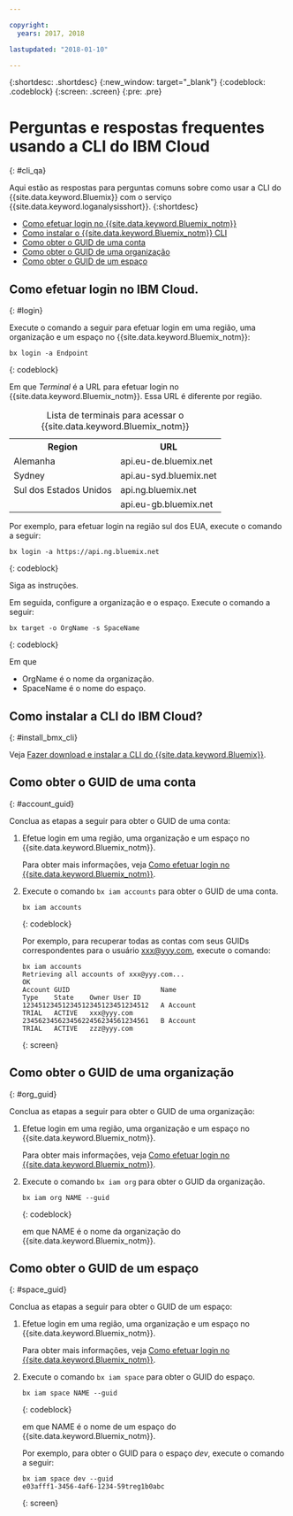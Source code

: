 ```yaml
---

copyright:
  years: 2017, 2018

lastupdated: "2018-01-10"

---
```



{:shortdesc: .shortdesc}
{:new_window: target="_blank"}
{:codeblock: .codeblock}
{:screen: .screen}
{:pre: .pre}


# Perguntas e respostas frequentes usando a CLI do IBM Cloud
{: #cli_qa}

Aqui estão as respostas para perguntas comuns sobre como usar a CLI do {{site.data.keyword.Bluemix}} com o serviço {{site.data.keyword.loganalysisshort}}. 
{:shortdesc}

* [Como efetuar login no {{site.data.keyword.Bluemix_notm}}](/docs/services/CloudLogAnalysis/qa/cli_qa.html#login)
* [Como instalar o {{site.data.keyword.Bluemix_notm}} CLI](/docs/services/CloudLogAnalysis/qa/cli_qa.html#install_bmx_cli)
* [Como obter o GUID de uma conta](/docs/services/CloudLogAnalysis/qa/cli_qa.html#account_guid)
* [Como obter o GUID de uma organização](/docs/services/CloudLogAnalysis/qa/cli_qa.html#org_guid)
* [Como obter o GUID de um espaço](/docs/services/CloudLogAnalysis/qa/cli_qa.html#space_guid)

## Como efetuar login no IBM Cloud.
{: #login}

Execute o comando a seguir para efetuar login em uma região, uma organização e um espaço no {{site.data.keyword.Bluemix_notm}}:

```
bx login -a Endpoint
```
{: codeblock}
	
Em que *Terminal* é a URL para efetuar login no {{site.data.keyword.Bluemix_notm}}. Essa URL é diferente por região.
	
<table>
    <caption>Lista de terminais para acessar o {{site.data.keyword.Bluemix_notm}}</caption>
	<tr>
	  <th>Region</th>
	  <th>URL</th>
	</tr>
	<tr>
	  <td>Alemanha</td>
	  <td>api.eu-de.bluemix.net</td>
	</tr>
	<tr>
	  <td>Sydney</td>
	  <td>api.au-syd.bluemix.net</td>
	</tr>
	<tr>
	  <td>Sul dos Estados Unidos</td>
	  <td>api.ng.bluemix.net</td>
	</tr>
	<tr>
	  <td></td>
	  <td>api.eu-gb.bluemix.net</td>
	</tr>
</table>

Por exemplo, para efetuar login na região sul dos EUA, execute o comando a seguir:
	
```
bx login -a https://api.ng.bluemix.net
```
{: codeblock}

Siga as instruções. 

Em seguida, configure a organização e o espaço. Execute o comando a seguir:

```
bx target -o OrgName -s SpaceName
```
{: codeblock}

Em que

* OrgName é o nome da organização.
* SpaceName é o nome do espaço.

	
	
## Como instalar a CLI do IBM Cloud?
{: #install_bmx_cli}

Veja [Fazer download e instalar a CLI do {{site.data.keyword.Bluemix}}](/docs/cli/reference/bluemix_cli/download_cli.html#download_install).



## Como obter o GUID de uma conta
{: #account_guid}
	
Conclua as etapas a seguir para obter o GUID de uma conta:
	
1. Efetue login em uma região, uma organização e um espaço no {{site.data.keyword.Bluemix_notm}}. 

    Para obter mais informações, veja [Como efetuar login no {{site.data.keyword.Bluemix_notm}}](/docs/services/CloudLogAnalysis/qa/cli_qa.html#login).
	
2. Execute o comando `bx iam accounts` para obter o GUID de uma conta.

    ```
	bx iam accounts
	```
	{: codeblock} 
	
	Por exemplo, para recuperar todas as contas com seus GUIDs correspondentes para o usuário xxx@yyy.com, execute o comando:
	
	```
	bx iam accounts
	Retrieving all accounts of xxx@yyy.com...
    OK
    Account GUID                       Name                               Type    State    Owner User ID   
    12345123451234512345123451234512   A Account                          TRIAL   ACTIVE   xxx@yyy.com   
    23456234562345622456234561234561   B Account                          TRIAL   ACTIVE   zzz@yyy.com   
	```
	{: screen}

	
## Como obter o GUID de uma organização
{: #org_guid}

Conclua as etapas a seguir para obter o GUID de uma organização:
	
1. Efetue login em uma região, uma organização e um espaço no {{site.data.keyword.Bluemix_notm}}. 

    Para obter mais informações, veja [Como efetuar login no {{site.data.keyword.Bluemix_notm}}](/docs/services/CloudLogAnalysis/qa/cli_qa.html#login).

2. Execute o comando `bx iam org` para obter o GUID da organização. 

    ```
    bx iam org NAME --guid
    ```
    {: codeblock}
	
    em que NAME é o nome da organização do {{site.data.keyword.Bluemix_notm}}.
		
		
		
## Como obter o GUID de um espaço
{: #space_guid}
	
Conclua as etapas a seguir para obter o GUID de um espaço:
	
1. Efetue login em uma região, uma organização e um espaço no {{site.data.keyword.Bluemix_notm}}. 

    Para obter mais informações, veja [Como efetuar login no {{site.data.keyword.Bluemix_notm}}](/docs/services/CloudLogAnalysis/qa/cli_qa.html#login).
	
2. Execute o comando `bx iam space` para obter o GUID do espaço. 

    ```
    bx iam space NAME --guid
    ```
    {: codeblock}
	
    em que NAME é o nome de um espaço do {{site.data.keyword.Bluemix_notm}}. 
	
    Por exemplo, para obter o GUID para o espaço *dev*, execute o comando a seguir:
	
    ```
    bx iam space dev --guid
    e03afff1-3456-4af6-1234-59treg1b0abc
    ```
    {: screen}




		
		
